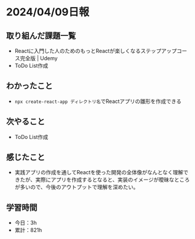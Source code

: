# 2024/04/09日報
## 取り組んだ課題一覧
- Reactに入門した人のためのもっとReactが楽しくなるステップアップコース完全版 | Udemy
- ToDo List作成

## わかったこと
- `npx create-react-app ディレクトリ名`でReactアプリの雛形を作成できる

## 次やること
- ToDo List作成

## 感じたこと
- 実践アプリの作成を通してReactを使った開発の全体像がなんとなく理解できたが、実際にアプリを作成するとなると、実装のイメージが曖昧なところが多いので、今後のアウトプットで理解を深めたい。

## 学習時間
- 今日：3h
- 累計：821h
